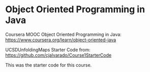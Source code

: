# Object Oriented Programming in Java

Coursera MOOC Object Oriented Programming in Java: https://www.coursera.org/learn/object-oriented-java

UCSDUnfoldingMaps Starter Code from: https://github.com/cjalvarado/Course1StarterCode

This was the starter code for this course.  
